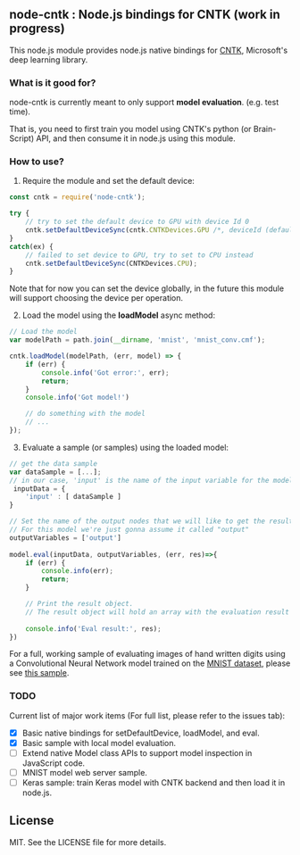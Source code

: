 ## node-cntk : Node.js bindings for CNTK (work in progress)

This node.js module provides node.js native bindings for <a href="">CNTK</a>, Microsoft's deep learning library.

### What is it good for?

node-cntk is currently meant to only support <b>model evaluation</b>. (e.g. test time).

That is, you need to first train you model using CNTK's python (or Brain-Script) API, and then consume it in node.js using this module.

### How to use?

1. Require the module and set the default device:

```javascript
const cntk = require('node-cntk');

try {
    // try to set the default device to GPU with device Id 0
    cntk.setDefaultDeviceSync(cntk.CNTKDevices.GPU /*, deviceId (default is 0) */);
}
catch(ex) {
    // failed to set device to GPU, try to set to CPU instead
    cntk.setDefaultDeviceSync(CNTKDevices.CPU);
}
```

Note that for now you can set the device globally, in the future this module will support choosing the device per operation.

2. Load the model using the <b>loadModel</b> async method:

```javascript
// Load the model 
var modelPath = path.join(__dirname, 'mnist', 'mnist_conv.cmf');

cntk.loadModel(modelPath, (err, model) => {
    if (err) {
        console.info('Got error:', err);
        return;
    }
    console.info('Got model!')

    // do something with the model
    // ...
});
```

3. Evaluate a sample (or samples) using the loaded model:

```javascript
// get the data sample
var dataSample = [...];
// in our case, 'input' is the name of the input variable for the model. This can differ across models.
 inputData = {
    'input' : [ dataSample ]
}

// Set the name of the output nodes that we will like to get the results for
// For this model we're just gonna assume it called "output"
outputVariables = ['output']
    
model.eval(inputData, outputVariables, (err, res)=>{
    if (err) {
        console.info(err);
        return;
    }

    // Print the result object.
    // The result object will hold an array with the evaluation result for each output variable 
    
    console.info('Eval result:', res);
})
```

For a full, working sample of evaluating images of hand written digits using a Convolutional Neural Network model trained on the <a href="http://yann.lecun.com/exdb/mnist/">MNIST dataset</a>, please see <a href="https://github.com/nadavbar/node-cntk/blob/master/test/basic.js">this sample</a>.

### TODO

Current list of major work items (For full list, please refer to the issues tab):

- [x] Basic native bindings for setDefaultDevice, loadModel, and eval.
- [x] Basic sample with local model evaluation.
- [ ] Extend native Model class APIs to support model inspection in JavaScript code.
- [ ] MNIST model web server sample.
- [ ] Keras sample: train Keras model with CNTK backend and then load it in node.js.

## License

MIT. See the LICENSE file for more details.

